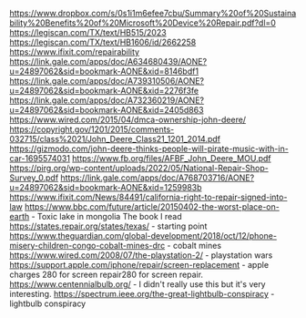 https://www.dropbox.com/s/0s1i1m6efee7cbu/Summary%20of%20Sustainability%20Benefits%20of%20Microsoft%20Device%20Repair.pdf?dl=0
https://legiscan.com/TX/text/HB515/2023
https://legiscan.com/TX/text/HB1606/id/2662258
https://www.ifixit.com/repairability
https://link.gale.com/apps/doc/A634680439/AONE?u=24897062&sid=bookmark-AONE&xid=8146bdf1
https://link.gale.com/apps/doc/A739310506/AONE?u=24897062&sid=bookmark-AONE&xid=2276f3fe
https://link.gale.com/apps/doc/A732360219/AONE?u=24897062&sid=bookmark-AONE&xid=2405d863
https://www.wired.com/2015/04/dmca-ownership-john-deere/
https://copyright.gov/1201/2015/comments-032715/class%2021/John_Deere_Class21_1201_2014.pdf
https://gizmodo.com/john-deere-thinks-people-will-pirate-music-with-in-car-1695574031
https://www.fb.org/files/AFBF_John_Deere_MOU.pdf
https://pirg.org/wp-content/uploads/2022/05/National-Repair-Shop-Survey_0.pdf
https://link.gale.com/apps/doc/A768703716/AONE?u=24897062&sid=bookmark-AONE&xid=1259983b
https://www.ifixit.com/News/84491/california-right-to-repair-signed-into-law
https://www.bbc.com/future/article/20150402-the-worst-place-on-earth - Toxic lake in mongolia
The book I read
https://states.repair.org/states/texas/ - starting point
https://www.theguardian.com/global-development/2018/oct/12/phone-misery-children-congo-cobalt-mines-drc - cobalt mines
https://www.wired.com/2008/07/the-playstation-2/ - playstation wars
https://support.apple.com/iphone/repair/screen-replacement - apple charges 280 for screen repair280 for screen repair.
https://www.centennialbulb.org/ - I didn't really use this but it's very interesting.
https://spectrum.ieee.org/the-great-lightbulb-conspiracy - lightbulb conspiracy
